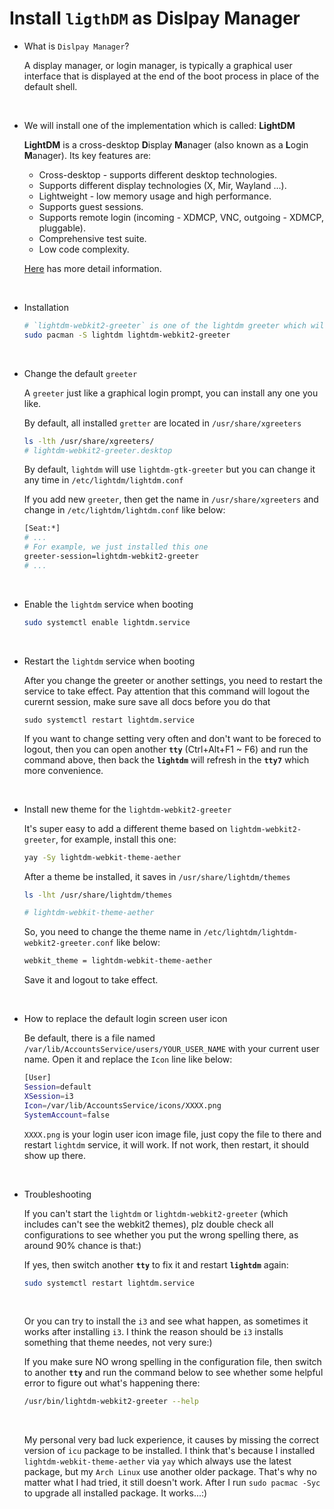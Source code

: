 # Install **`ligthDM`** as Dislpay Manager

- What is `Dislpay Manager`?

    A display manager, or login manager, is typically a graphical user interface that is displayed at the end of the boot process in place of the default shell.

</br>

- We will install one of the implementation which is called: **LightDM**

    **LightDM** is a cross-desktop **D**isplay **M**anager (also known as a **L**ogin **M**anager). Its key features are:

    - Cross-desktop - supports different desktop technologies.
    - Supports different display technologies (X, Mir, Wayland ...).
    - Lightweight - low memory usage and high performance.
    - Supports guest sessions.
    - Supports remote login (incoming - XDMCP, VNC, outgoing - XDMCP, pluggable).
    - Comprehensive test suite.
    - Low code complexity.

    [Here](https://wiki.archlinux.org/index.php/LightDM) has more detail information.

</br>

- Installation 

    ```bash
    # `lightdm-webkit2-greeter` is one of the lightdm greeter which will explain below
    sudo pacman -S lightdm lightdm-webkit2-greeter
    ```

</br>

- Change the default `greeter`

    A `greeter` just like a graphical login prompt, you can install any one you like.

    By default, all installed `gretter` are located in `/usr/share/xgreeters`

    ```bash
    ls -lth /usr/share/xgreeters/
    # lightdm-webkit2-greeter.desktop
    ```

    By default, `lightdm` will use `lightdm-gtk-greeter` but you can change it any time in `/etc/lightdm/lightdm.conf`

    If you add new `greeter`, then get the name in `/usr/share/xgreeters` and change in `/etc/lightdm/lightdm.conf` like below:

    ```bash
    [Seat:*]
    # ...
    # For example, we just installed this one
    greeter-session=lightdm-webkit2-greeter
    # ...

    ```

</br>

- Enable the `lightdm` service when booting

    ```bash
    sudo systemctl enable lightdm.service
    ```

</br>

- Restart the `lightdm` service when booting

    After you change the greeter or another settings, you need to restart the service to take effect.
    Pay attention that this command will logout the curernt session, 
    make sure save all docs before you do that

    ```
    sudo systemctl restart lightdm.service
    ```

    If you want to change setting very often and don't want to be foreced to logout, then you can open
    another **`tty`** (Ctrl+Alt+F1 ~ F6) and run the command above, then back the **`lightdm`** will 
    refresh in the **`tty7`** which more convenience. 

</br>

- Install new theme for the `lightdm-webkit2-greeter`

    It's super easy to add a different theme based on `lightdm-webkit2-greeter`, for example, install this one:

    ```bash
    yay -Sy lightdm-webkit-theme-aether
    ```

    After a theme be installed, it saves in `/usr/share/lightdm/themes`

    ```bash
    ls -lht /usr/share/lightdm/themes

    # lightdm-webkit-theme-aether
    ```

    So, you need to change the theme name in `/etc/lightdm/lightdm-webkit2-greeter.conf` like below:

    ```bash
    webkit_theme = lightdm-webkit-theme-aether
    ```

    Save it and logout to take effect.

</br>

- How to replace the default login screen user icon

    Be default, there is a file named `/var/lib/AccountsService/users/YOUR_USER_NAME`
    with your current user name. Open it and replace the `Icon` line like below:

    ```bash
    [User]
    Session=default
    XSession=i3
    Icon=/var/lib/AccountsService/icons/XXXX.png
    SystemAccount=false
    ```

    `XXXX.png` is your login user icon image file, just copy the file to there and restart
    `lightdm` service, it will work. If not work, then restart, it should show up there.

</br>

- Troubleshooting

    If you can't start the `lightdm` or `lightdm-webkit2-greeter` (which includes can't see the webkit2
    themes), plz double check all configurations
    to see whether you put the wrong spelling there, as around 90% chance is that:)

    If yes, then switch another **`tty`** to fix it and restart **`lightdm`** again:

    ```bash
    sudo systemctl restart lightdm.service
    ```

    </br>

    Or you can try to install the `i3` and see what happen, as sometimes it works after installing
    `i3`. I think the reason should be `i3` installs something that theme needes, not very sure:)

    If you make sure NO wrong spelling in the configuration file, then switch to another **`tty`** and 
    run the command below to see whether some helpful error to figure out what's happening there:

    ```bash
    /usr/bin/lightdm-webkit2-greeter --help
    ```

    </br>

    My personal very bad luck experience, it causes by missing the correct version of `icu` package
    to be installed. I think that's because I installed `lightdm-webkit-theme-aether` via `yay` which
    always use the latest package, but my `Arch Linux` use another older package. That's why no matter
    what I had tried, it still doesn't work. After I run `sudo pacmac -Syc` to upgrade all installed 
    package. It works...:)
